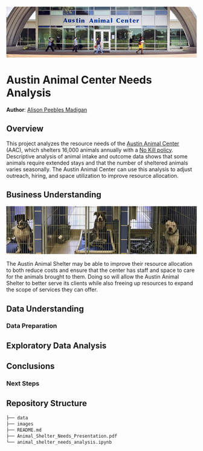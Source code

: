![austin animal center](./images/austin-animal-center.jpg)

# Austin Animal Center Needs Analysis

**Author**: [Alison Peebles Madigan](mailto:alison.peeblesmadigan@flatironschool.com)

## Overview

This project analyzes the resource needs of the [Austin Animal Center](https://www.austintexas.gov/department/aac) (AAC), which shelters 16,000 animals annually with a [No Kill policy](https://www.austintexas.gov/blog/no-kill-austin). Descriptive analysis of animal intake and outcome data shows that some animals require extended stays and that the number of sheltered animals varies seasonally. The Austin Animal Center can use this analysis to adjust outreach, hiring, and space utilization to improve resource allocation.

## Business Understanding

![img](./images/animals.png)

The Austin Animal Shelter may be able to improve their resource allocation to both reduce costs and ensure that the center has staff and space to care for the animals brought to them. Doing so will allow the Austin Animal Shelter to better serve its clients while also freeing up resources to expand the scope of services they can offer.

## Data Understanding



### Data Preparation



## Exploratory Data Analysis



## Conclusions


### Next Steps


## Repository Structure

```
├── data
├── images
├── README.md
├── Animal_Shelter_Needs_Presentation.pdf
└── animal_shelter_needs_analysis.ipynb
```
